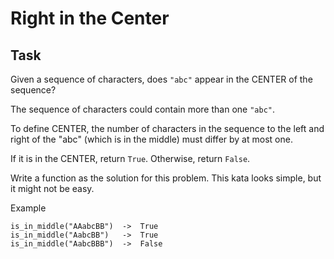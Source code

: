 # Right in the Center

## Task

Given a sequence of characters, does `"abc"` appear in the CENTER of the sequence?

The sequence of characters could contain more than one `"abc"`.

To define CENTER, the number of characters in the sequence to the left and right of the "abc" (which is in the middle) must differ by at most one.

If it is in the CENTER, return `True`. Otherwise, return `False`.

Write a function as the solution for this problem. This kata looks simple, but it might not be easy.

Example

```
is_in_middle("AAabcBB")  ->  True
is_in_middle("AabcBB")   ->  True
is_in_middle("AabcBBB")  ->  False
```

